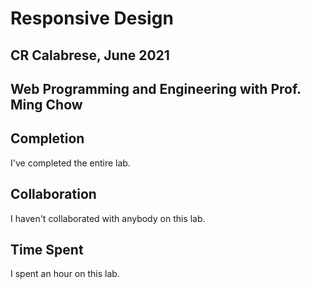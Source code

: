 # Responsive Design

## CR Calabrese, June 2021
## Web Programming and Engineering with Prof. Ming Chow

## Completion
I've completed the entire lab.

## Collaboration
I haven't collaborated with anybody on this lab.

## Time Spent
I spent an hour on this lab.
